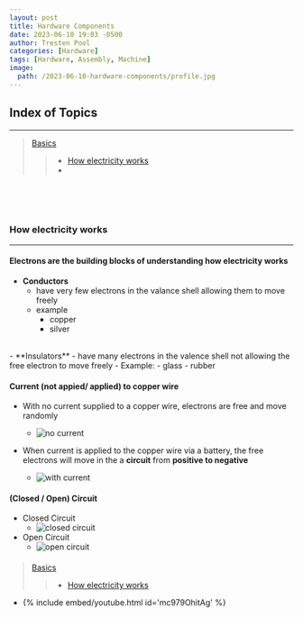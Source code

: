 ```yaml
---
layout: post
title: Hardware Components
date: 2023-06-10 19:03 -0500
author: Tresten Pool
categories: [Hardware]
tags: [Hardware, Assembly, Machine] 
image:
  path: /2023-06-10-hardware-components/profile.jpg
---
```


<!------------------------------------------------------->
<!------------ C COMPILATION & EXECUTION ---------------->
<!------------------------------------------------------->
## Index of Topics
---
> [Basics]()
>> + [How electricity works](#1.1)
>> + [](#1.2)


<!------------------------------------------------------->
<!------------ HOW ELECTRICITY WORKS -------------------->
<!------------------------------------------------------->
<br><br><br>
### How electricity works <a id='1.1'></a>
---
#### Electrons are the building blocks of understanding how electricity works
- **Conductors**
  - have very few electrons in the valance shell allowing them to move freely 
  - example
    - copper
    - silver
<br>
- **Insulators**
  - have many electrons in the valence shell not allowing the free electron to move freely
  - Example:
    - glass
    - rubber

#### Current (not appied/ applied) to copper wire
- With no current supplied to a copper wire, electrons are free and move randomly
  - ![no current](/2023-06-10-hardware-components/no_current.png)

- When current is applied to the copper wire via a battery, the free electrons will move in the a **circuit** from **positive to negative**
  - ![with current](/2023-06-10-hardware-components/current_applied.png)

#### (Closed / Open) Circuit
- Closed Circuit
  - ![closed circuit](/2023-06-10-hardware-components/closed_circuit.png)
- Open Circuit
  - ![open circuit](/2023-06-10-hardware-components/open_circuit.png)

#### 






> [Basics]()
>> + [How electricity works](#1.1)
  - {% include embed/youtube.html id='mc979OhitAg' %}
